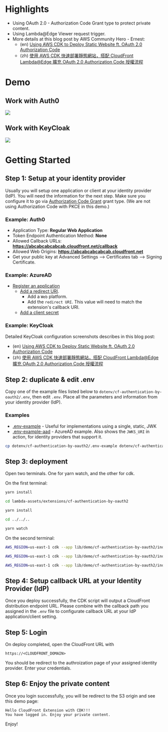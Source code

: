 # Highlights

- Using OAuth 2.0 - Authorization Code Grant type to protect private content.
- Using Lambda@Edge Viewer request trigger.
- More details at this blog post by AWS Community Hero - Ernest:
  - (en) [Using AWS CDK to Deploy Static Website ft. OAuth 2.0 Authorization Code](https://www.ernestchiang.com/en/posts/2021/implementing-cloudfront-lambda-at-edge-oauth2-by-cdk/)
  - (zh) [使用 AWS CDK 快速部署靜態網站，搭配 CloudFront Lambda@Edge 擴充 OAuth 2.0 Authorization Code 授權流程](https://www.ernestchiang.com/zh/posts/2021/implementing-cloudfront-lambda-at-edge-oauth2-by-cdk/)

# Demo

## Work with Auth0

![](https://www.ernestchiang.com/img/2021/2021-04-13-implementing-cloudfront-lambda-at-edge-oauth2/Cloudfront-extension-OAuth2-demo-medium.gif)

## Work with KeyCloak

![](https://www.ernestchiang.com/img/2021/2021-04-13-implementing-cloudfront-lambda-at-edge-oauth2/CloudFront-plus-Oauth2-KeyCloak-demo.gif)
# Getting Started

## Step 1: Setup at your identity provider

Usually you will setup one application or client at your identity provider (IdP). You will need the information for the next step. Make sure you configure it to go via [Authorization Code Grant](https://oauth.net/2/grant-types/authorization-code/) grant type. (We are not using Authorization Code with PKCE in this demo.)

### Example: Auth0

- Application Type: **Regular Web Application**
- Token Endpoint Authentication Method: **None**
- Allowed Callback URLs: **https://abcabcabcabcab.cloudfront.net/callback**
- Allowed Web Origins: **https://abcabcabcabcab.cloudfront.net**
- Get your public key at Advanced Settings --> Certificates tab --> Signing Certificate.

### Example: AzureAD

- [Register an application](https://docs.microsoft.com/en-us/azure/active-directory/develop/quickstart-register-app#register-an-application)
  - [Add a redirect URI](https://docs.microsoft.com/en-us/azure/active-directory/develop/quickstart-register-app#register-an-application).  
    - Add a `Web` platform.
    - Add the `redirect URI`.  This value will need to match the extension's callback URI.
  - [Add a client secret](https://docs.microsoft.com/en-us/azure/active-directory/develop/quickstart-register-app#add-a-client-secret)

### Example: KeyCloak

Detailed KeyCloak configuration screenshots describes in this blog post:

- (en) [Using AWS CDK to Deploy Static Website ft. OAuth 2.0 Authorization Code](https://www.ernestchiang.com/en/posts/2021/implementing-cloudfront-lambda-at-edge-oauth2-by-cdk/)
- (zh) [使用 AWS CDK 快速部署靜態網站，搭配 CloudFront Lambda@Edge 擴充 OAuth 2.0 Authorization Code 授權流程](https://www.ernestchiang.com/zh/posts/2021/implementing-cloudfront-lambda-at-edge-oauth2-by-cdk/)

## Step 2: duplicate & edit .env

Copy one of the example files listed below to `dotenv/cf-authentication-by-oauth2/.env`, then edit `.env`. Place all the parameters and information from your identity provider (IdP).

### Examples
- [.env-example](https://github.com/pahud/cdk-cloudfront-plus/blob/main/dotenv/cf-authentication-by-oauth2/.env-example) - Useful for implementations using a single, static, JWK
- [.env-example-aad](https://github.com/pahud/cdk-cloudfront-plus/blob/main/dotenv/cf-authentication-by-oauth2/.env-example-aad) - AzureAD example.  Also shows the `JWKS_URI` in action, for identity providers that support it.


```sh
cp dotenv/cf-authentication-by-oauth2/.env-example dotenv/cf-authentication-by-oauth2/.env
```

## Step 3: deployment

Open two terminals. One for yarn watch, and the other for cdk.

On the first terminal:

```sh
yarn install

cd lambda-assets/extensions/cf-authentication-by-oauth2

yarn install

cd ../../..

yarn watch
```

On the second terminal:

```sh
AWS_REGION=us-east-1 cdk --app lib/demo/cf-authentication-by-oauth2/index.js bootstrap

AWS_REGION=us-east-1 cdk --app lib/demo/cf-authentication-by-oauth2/index.js diff

AWS_REGION=us-east-1 cdk --app lib/demo/cf-authentication-by-oauth2/index.js deploy
```

## Step 4: Setup callback URL at your Identity Provider (IdP)

Once you deploy successfully, the CDK script will output a CloudFront distribution endpoint URL. Please combine with the callback path you assigned in the `.env` file to configurate callback URL at your IdP application/client setting.

## Step 5: Login

On deploy completed, open the CloudFront URL with

```
https://<CLOUDFRONT_DOMAIN>
```

You should be redirect to the authroization page of your assigned identity provider. Enter your credentials.

## Step 6: Enjoy the private content

Once you login successfully, you will be redirect to the S3 origin and see this demo page:

```
Hello CloudFront Extension with CDK!!!
You have logged in. Enjoy your private content.
```

Enjoy!